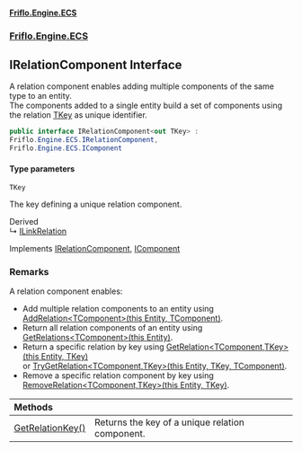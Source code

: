 #### [Friflo.Engine.ECS](index.md 'index')
### [Friflo.Engine.ECS](Friflo.Engine.ECS.md 'Friflo.Engine.ECS')

## IRelationComponent<TKey> Interface

A relation component enables adding multiple components of the same type to an entity.<br/>
The components added to a single entity build a set of components using the relation [TKey](IRelationComponent_TKey_.md#Friflo.Engine.ECS.IRelationComponent_TKey_.TKey 'Friflo.Engine.ECS.IRelationComponent<TKey>.TKey') as unique identifier.

```csharp
public interface IRelationComponent<out TKey> :
Friflo.Engine.ECS.IRelationComponent,
Friflo.Engine.ECS.IComponent
```
#### Type parameters

<a name='Friflo.Engine.ECS.IRelationComponent_TKey_.TKey'></a>

`TKey`

The key defining a unique relation component.

Derived  
&#8627; [ILinkRelation](ILinkRelation.md 'Friflo.Engine.ECS.ILinkRelation')

Implements [IRelationComponent](IRelationComponent.md 'Friflo.Engine.ECS.IRelationComponent'), [IComponent](IComponent.md 'Friflo.Engine.ECS.IComponent')

### Remarks
A relation component enables:
- Add multiple relation components to an entity using [AddRelation&lt;TComponent&gt;(this Entity, TComponent)](RelationExtensions.AddRelation_TComponent_(thisEntity,TComponent).md 'Friflo.Engine.ECS.RelationExtensions.AddRelation<TComponent>(this Friflo.Engine.ECS.Entity, TComponent)').
- Return all relation components of an entity using [GetRelations&lt;TComponent&gt;(this Entity)](RelationExtensions.GetRelations_TComponent_(thisEntity).md 'Friflo.Engine.ECS.RelationExtensions.GetRelations<TComponent>(this Friflo.Engine.ECS.Entity)').
- Return a specific relation by key using  [GetRelation&lt;TComponent,TKey&gt;(this Entity, TKey)](RelationExtensions.GetRelation_TComponent,TKey_(thisEntity,TKey).md 'Friflo.Engine.ECS.RelationExtensions.GetRelation<TComponent,TKey>(this Friflo.Engine.ECS.Entity, TKey)')<br/>
  or [TryGetRelation&lt;TComponent,TKey&gt;(this Entity, TKey, TComponent)](RelationExtensions.TryGetRelation_TComponent,TKey_(thisEntity,TKey,TComponent).md 'Friflo.Engine.ECS.RelationExtensions.TryGetRelation<TComponent,TKey>(this Friflo.Engine.ECS.Entity, TKey, TComponent)').
- Remove a specific relation component by key using [RemoveRelation&lt;TComponent,TKey&gt;(this Entity, TKey)](RelationExtensions.RemoveRelation_TComponent,TKey_(thisEntity,TKey).md 'Friflo.Engine.ECS.RelationExtensions.RemoveRelation<TComponent,TKey>(this Friflo.Engine.ECS.Entity, TKey)').

| Methods | |
| :--- | :--- |
| [GetRelationKey()](IRelationComponent_TKey_.GetRelationKey().md 'Friflo.Engine.ECS.IRelationComponent<TKey>.GetRelationKey()') | Returns the key of a unique relation component. |
